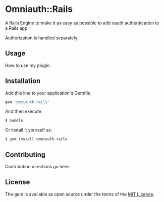 # Omniauth::Rails
A Rails Engine to make it as easy as possible to add oauth authentication to a Rails app.

Authorization is handled separately.

## Usage
How to use my plugin.

## Installation
Add this line to your application's Gemfile:

```ruby
gem 'omniauth-rails'
```

And then execute:
```bash
$ bundle
```

Or install it yourself as:
```bash
$ gem install omniauth-rails
```

## Contributing
Contribution directions go here.

## License
The gem is available as open source under the terms of the [MIT License](http://opensource.org/licenses/MIT).
